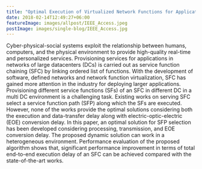 ```yaml
---
title: "Optimal Execution of Virtualized Network Functions for Applications in Cyber-Physical-Social-Systems - IEEE Access"
date: 2018-02-14T12:49:27+06:00
featureImage: images/allpost/IEEE_Access.jpeg
postImage: images/single-blog/IEEE_Access.jpg
---
```


Cyber-physical-social systems exploit the relationship between humans, computers, and the physical environment to provide high-quality real-time and personalized services. Provisioning services for applications in networks of large datacenters (DCs) is carried out as service function chaining (SFC) by linking ordered list of functions. With the development of software, defined networks and network function virtualization, SFC has gained more attention in the industry for deploying larger applications. Provisioning different service functions (SFs) of an SFC in different DC in a multi DC environment is a challenging task. Existing works on serving SFC select a service function path (SFP) along which the SFs are executed. However, none of the works provide the optimal solutions considering both the execution and data-transfer delay along with electric-optic-electric (EOE) conversion delay. In this paper, an optimal solution for SFP selection has been developed considering processing, transmission, and EOE conversion delay. The proposed dynamic solution can work in a heterogeneous environment. Performance evaluation of the proposed algorithm shows that, significant performance improvement in terms of total end-to-end execution delay of an SFC can be achieved compared with the state-of-the-art works.
